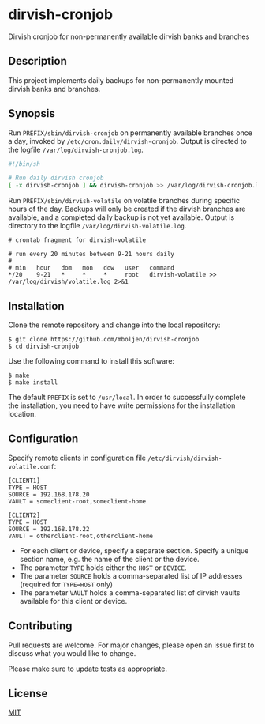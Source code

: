 # dirvish-cronjob

Dirvish cronjob for non-permanently available dirvish banks and branches


## Description

This project implements daily backups for non-permanently mounted dirvish banks and branches.


## Synopsis

Run `PREFIX/sbin/dirvish-cronjob` on permanently available branches once a day, invoked by `/etc/cron.daily/dirvish-cronjob`.  Output is directed to the logfile `/var/log/dirvish-cronjob.log`.

```sh
#!/bin/sh

# Run daily dirvish cronjob
[ -x dirvish-cronjob ] && dirvish-cronjob >> /var/log/dirvish-cronjob.log 2>&1
```

Run `PREFIX/sbin/dirvish-volatile` on volatile branches during specific hours of the day.  Backups will only be created if the dirvish branches are available, and a completed daily backup is not yet available.  Output is directory to the logfile `/var/log/dirvish-volatile.log`.

```config
# crontab fragment for dirvish-volatile

# run every 20 minutes between 9-21 hours daily
#
# min   hour   dom   mon   dow   user   command
*/20    9-21   *     *     *     root   dirvish-volatile >> /var/log/dirvish/volatile.log 2>&1
```


## Installation

Clone the remote repository and change into the local repository:

```console
$ git clone https://github.com/mboljen/dirvish-cronjob
$ cd dirvish-cronjob
```

Use the following command to install this software:

```console
$ make
$ make install
```

The default `PREFIX` is set to `/usr/local`.  In order to successfully complete the installation, you need to have write permissions for the installation location.


## Configuration

Specify remote clients in configuration file `/etc/dirvish/dirvish-volatile.conf`:

```config
[CLIENT1]
TYPE = HOST
SOURCE = 192.168.178.20
VAULT = someclient-root,someclient-home

[CLIENT2]
TYPE = HOST
SOURCE = 192.168.178.22
VAULT = otherclient-root,otherclient-home
```

+ For each client or device, specify a separate section.  Specify a unique section name, e.g. the name of the client or the device.
+ The parameter `TYPE` holds either the `HOST` or `DEVICE`.
+ The parameter `SOURCE` holds a comma-separated list of IP addresses (required for `TYPE=HOST` only)
+ The parameter `VAULT` holds a comma-separated list of dirvish vaults available for this client or device.


## Contributing

Pull requests are welcome.  For major changes, please open an issue first to discuss what you would like to change.

Please make sure to update tests as appropriate.


## License

[MIT](https://choosealicense.com/licenses/mit/)

